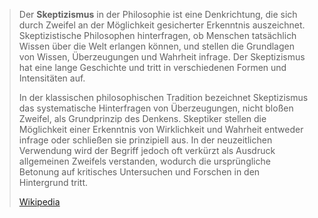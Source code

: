 > Der **Skeptizismus** in der Philosophie ist eine Denkrichtung, die sich durch Zweifel an der Möglichkeit gesicherter Erkenntnis auszeichnet. Skeptizistische Philosophen hinterfragen, ob Menschen tatsächlich Wissen über die Welt erlangen können, und stellen die Grundlagen von Wissen, Überzeugungen und Wahrheit infrage. Der Skeptizismus hat eine lange Geschichte und tritt in verschiedenen Formen und Intensitäten auf.
>
> In der klassischen philosophischen Tradition bezeichnet Skeptizismus das systematische Hinterfragen von Überzeugungen, nicht bloßen Zweifel, als Grundprinzip des Denkens. Skeptiker stellen die Möglichkeit einer Erkenntnis von Wirklichkeit und Wahrheit entweder infrage oder schließen sie prinzipiell aus. In der neuzeitlichen Verwendung wird der Begriff jedoch oft verkürzt als Ausdruck allgemeinen Zweifels verstanden, wodurch die ursprüngliche Betonung auf kritisches Untersuchen und Forschen in den Hintergrund tritt.
>
> [Wikipedia](https://de.wikipedia.org/wiki/Skeptizismus)